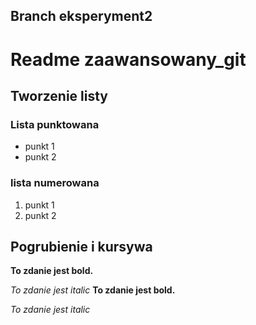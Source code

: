 
## Branch eksperyment2

# Readme zaawansowany_git

## Tworzenie listy
 ### Lista punktowana
 * punkt 1
 * punkt 2

 ### lista numerowana
1. punkt 1
1. punkt 2

## Pogrubienie i kursywa
**To zdanie jest bold.**

*To zdanie jest italic*
**To zdanie jest bold.**

*To zdanie jest italic*


